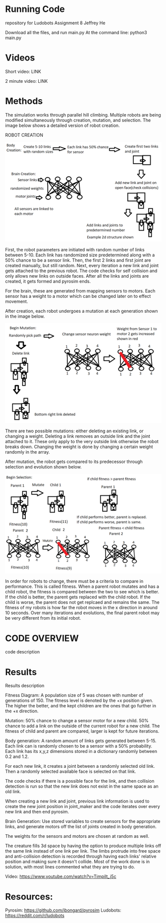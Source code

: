 # Running Code
repository for Ludobots Assignment 8
Jeffrey He

Download all the files, and run main.py
At the command line: python3 main.py

# Videos

Short video: LINK

2 minute video: LINK

# Methods
The simulation works through parallel hill climbing. Multiple robots are being modified simultaneously through creation, mutation, and selection. The image below shows a detailed version of robot creation.

ROBOT CREATION

![My Image](create_brain_body_diagram.png)

First, the robot parameters are initiated with random number of links between 5-10. Each link has randomized size predetermined along with a 50% chance to be a sensor link. Then, the first 2 links and first joint are created manually, but still random. Next, every iteration a new link and joint gets attached to the previous robot. The code checks for self collision and only allows new links on outside faces. After all the links and joints are created, it gets formed and pyrosim ends.

For the brain, these are generated from mapping sensors to motors. Each sensor has a weight to a motor which can be changed later on to effect movement. 

After creation, each robot undergoes a mutation at each generation shown in the image below.

![My Image](Mutate_diagram.png)

There are two possible mutations: either deleting an existing link, or changing a weight. Deleting a link removes an outside link and the joint attached to it. These only apply to the very outside link otherwise the robot breaks down. Changing the weight is done by changing a certain weight randomly in the array.

After mutation, the robot gets compared to its predecessor through selection and evolution shown below. 

![My Image](Selection_diagram.png)

In order for robots to change, there must be a criteria to compare in performance. This is called fitness. When a parent robot mutates and has a child robot, the fitness is compared between the two to see which is better. If the child is better, the parent gets replaced with the child robot. If the child is worse, the parent does not get replcaed and remains the same. The fitness of my robots is how far the robot moves in the x direction in around 10 seconds. Over many iterations and evolutions, the final parent robot may be very different from its initial robot.

# CODE OVERVIEW

code description

# Results

Results description

Fitness Diagram:
A population size of 5 was chosen with number of generations of 150. The fitness level is denoted by the +x position given. The higher the better, and the kept children are the ones that go further in the +x direction.

Mutation:
50% chance to change a sensor motor for a new child.
50% chance to add a link on the outside of the current robot for a new child.
The fitness of child and parent are compared, larger is kept for future iterations.

Body generation:
A random amount of links gets generated between 5-15.
Each link can is randomly chosen to be a sensor with a 50% probability.
Each link has its x,y,z dimensions stored in a dictionary randomly between 0.2 and 1.2.

For each new link, it creates a joint between a randomly selected old link. Then a randomly selected available face is selected on that link.

The code checks if there is a possible face for the link, and then collision detection is run so that the new link does not exist in the same space as an old link.

When creating a new link and joint, previous link information is used to create the new joint position in joint_maker and the code iterates over every new link and then end pyrosim.


Brain Generation:
Use stored variables to create sensors for the appropriate links, and generate motors off the list of joints created in body generation.

The weights for the sensors and motors are chosen at random as well.


The creature fills 3d space by having the option to produce multiple links off the same link instead of one link per link. The limbs protrude into free space and anti-collision detection is recorded through having each links' relative position and making sure it doesn't collide.
Most of the work done is in solution, with most lines commented what they are trying to do.

Video: https://www.youtube.com/watch?v=TimpiIt_j5c

# Resources:
Pyrosim: https://github.com/jbongard/pyrosim
Ludobots: https://reddit.com/r/ludobots
